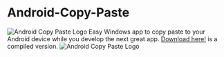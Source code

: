 # Android-Copy-Paste
![Android Copy Paste Logo](https://eggmetrics.com/android-copy-paste/icon.png)
Easy Windows app to copy paste to your Android device while you develop the next great app.
[Download here!](https://eggmetrics.com/android-copy-paste/AndroidCopyPaste.zip) is a compiled version.
![Android Copy Paste Logo](https://eggmetrics.com/android-copy-paste/screenshot.PNG)